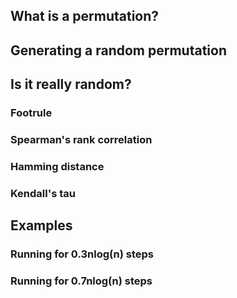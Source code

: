 ## What is a permutation?

## Generating a random permutation

## Is it really random?
  ### Footrule
  ### Spearman's rank correlation
  ### Hamming distance
  ### Kendall's tau

## Examples
  ### Running for 0.3nlog(n) steps
  ### Running for 0.7nlog(n) steps

